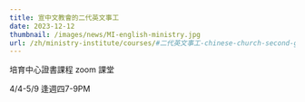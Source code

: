 ```yaml
---
title: 宣中文教會的二代英文事工
date: 2023-12-12
thumbnail: /images/news/MI-english-ministry.jpg
url: /zh/ministry-institute/courses/#二代英文事工-chinese-church-second-generation-english-ministry課程編碼-pe02-2-學分英文授課-zoom-授課
---
```


培育中心證書課程 zoom 課堂

4/4-5/9 逢週四7-9PM